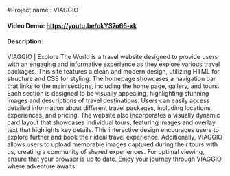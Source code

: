 #Project name : VIAGGIO

#### Video Demo:  https://youtu.be/okYS7o66-xk

#### Description: 

VIAGGIO | Explore The World is a travel website designed to provide users with an engaging
and informative experience as they explore various travel packages. This site features a clean
and modern design, utilizing HTML for structure and CSS for styling.
The homepage showcases a navigation bar that links to the main sections, including the home
page, gallery, and tours. Each section is designed to be visually appealing, highlighting stunning
images and descriptions of travel destinations. Users can easily access detailed information
about different travel packages, including locations, experiences, and pricing.
The website also incorporates a visually dynamic card layout that showcases individual tours,
featuring images and overlay text that highlights key details. This interactive design encourages
users to explore further and book their ideal travel experience.
Additionally, VIAGGIO allows users to upload memorable images captured during their tours
with us, creating a community of shared experiences. For optimal viewing, ensure that your
browser is up to date. Enjoy your journey through VIAGGIO, where adventure awaits!
